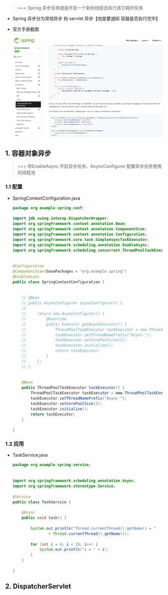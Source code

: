 > === Spring 异步任务就是开启一个新的线程去执行其它耗时任务

+ Spring 异步分为常规异步 和 servlet 异步【他是要通知 容器是否执行完毕】

+ 官方手册截图

    ![image-20240630220741469](./assets/image-20240630220741469.png)

## 1. 容器对象异步

> === @EnableAsync 开启异步任务、AsyncConfigurer 配置异步任务使用的线程池

### 1.1 配置

+ SpringContextConfiguration.java

    ```java
    package org.example.spring.conf;
    
    import jdk.swing.interop.DispatcherWrapper;
    import org.springframework.context.annotation.Bean;
    import org.springframework.context.annotation.ComponentScan;
    import org.springframework.context.annotation.Configuration;
    import org.springframework.core.task.SimpleAsyncTaskExecutor;
    import org.springframework.scheduling.annotation.EnableAsync;
    import org.springframework.scheduling.concurrent.ThreadPoolTaskExecutor;
    
    
    @Configuration
    @ComponentScan(basePackages = "org.example.spring")
    @EnableAsync
    public class SpringContextConfiguration {
    
    
        // @Bean
        // public AsyncConfigurer asyncConfigurer() {
        //
        //     return new AsyncConfigurer() {
        //         @Override
        //         public Executor getAsyncExecutor() {
        //             ThreadPoolTaskExecutor taskExecutor = new ThreadPoolTaskExecutor();
        //             taskExecutor.setThreadNamePrefix("Async-");
        //             taskExecutor.setCorePoolSize(3);
        //             taskExecutor.initialize();
        //             return taskExecutor;
        //         }
        //     };
        // }
    
    
        @Bean
        public ThreadPoolTaskExecutor taskExecutor() {
            ThreadPoolTaskExecutor taskExecutor = new ThreadPoolTaskExecutor();
            taskExecutor.setThreadNamePrefix("Async-");
            taskExecutor.setCorePoolSize(3);
            taskExecutor.initialize();
            return taskExecutor;
        }
    
    }
    ```

### 1.2 应用

+ TaskService.java

    ```java
    package org.example.spring.service;
    
    
    import org.springframework.scheduling.annotation.Async;
    import org.springframework.stereotype.Service;
    
    @Service
    public class TaskService {
    
        @Async
        public void task() {
    
            System.out.println("Thread.currentThread().getName() = " 
                    + Thread.currentThread().getName());
    
            for (int i = 0; i < 10; i++) {
                System.out.println("i = " + i);
            }
        }
    
    }
    ```

    

## 2. DispatcherServlet

